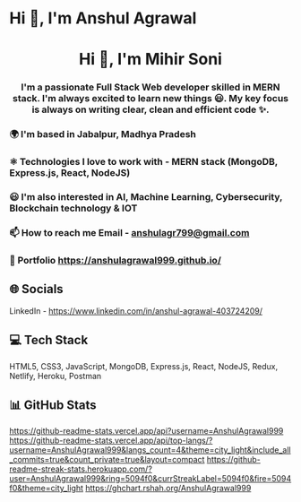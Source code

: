 # Hi 👋, I'm Anshul Agrawal

<h1 align="center">Hi 👋, I'm Mihir Soni</h1>

<h3 align="center"> I'm a passionate Full Stack Web developer skilled in MERN stack. I'm always excited to learn new things 😃. My key focus is always on writing clear, clean and efficient code ✨. </h3>


### 🌍 I'm based in Jabalpur, Madhya Pradesh

### ⚛️ Technologies I love to work with - MERN stack (MongoDB, Express.js, React, NodeJS)

### 😃 I'm also interested in AI, Machine Learning, Cybersecurity, Blockchain technology & IOT

### 📫 How to reach me Email - anshulagr799@gmail.com

### 💼 Portfolio https://anshulagrawal999.github.io/

## 🌐 Socials
LinkedIn - https://www.linkedin.com/in/anshul-agrawal-403724209/

## 💻 Tech Stack
HTML5, CSS3, JavaScript, MongoDB, Express.js, React, NodeJS, Redux, Netlify, Heroku, Postman

## 📊 GitHub Stats
https://github-readme-stats.vercel.app/api?username=AnshulAgrawal999
https://github-readme-stats.vercel.app/api/top-langs/?username=AnshulAgrawal999&langs_count=4&theme=city_light&include_all_commits=true&count_private=true&layout=compact
https://github-readme-streak-stats.herokuapp.com/?user=AnshulAgrawal999&ring=5094f0&currStreakLabel=5094f0&fire=5094f0&theme=city_light
https://ghchart.rshah.org/AnshulAgrawal999

